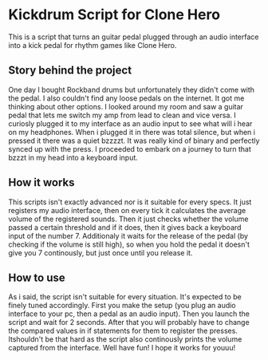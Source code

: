 # Kickdrum Script for Clone Hero

This is a script that turns an guitar pedal plugged through an audio interface into a kick pedal for rhythm games like Clone Hero.

## Story behind the project
One day I bought Rockband drums but unfortunately they didn't come with the pedal. I also couldn't find any loose pedals on the internet. 
It got me thinking about other options. I looked around my room and saw a guitar pedal that lets me switch my amp from lead to clean and vice versa.
I curiosly plugged it to my interface as an audio input to see what will i hear on my headphones. When i plugged it in there was total silence,
but when i pressed it there was a quiet bzzzzt. It was really kind of binary and perfectly synced up with the press.
I proceeded to embark on a journey to turn that bzzzt in my head into a keyboard input.

## How it works
This scripts isn't exactly advanced nor is it suitable for every specs. It just registers my audio interface, then on every tick it calculates the
average volume of the registered sounds. Then it just checks whether the volume passed a certain threshold and if it does, then it gives back a keyboard
input of the number 7. Additionaly it waits for the release of the pedal (by checking if the volume is still high), so when you hold the pedal 
it doesn't give you 7 continously, but just once until you release it.

## How to use
As i said, the script isn't suitable for every situation. It's expected to be finely tuned accordingly.
First you make the setup (you plug an audio interface to your pc, then a pedal as an audio input).
Then you launch the script and wait for 2 seconds.
After that you will probably have to change the compared values in if statements for them to register the presses.
Itshouldn't be that hard as the script also continously prints the volume captured from the interface.
Well have fun! I hope it works for youuu!
